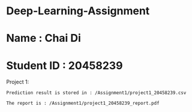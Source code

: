 # Deep-Learning-Assignment

# Name : Chai Di

# Student ID : 20458239

Project 1:

    Prediction result is stored in : /Assignment1/project1_20458239.csv

    The report is : /Assignment1/project1_20458239_report.pdf
